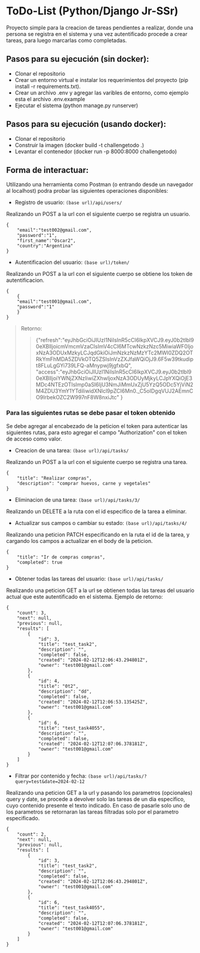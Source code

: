 # ToDo-List (Python/Django Jr-SSr)

Proyecto simple para la creacion de tareas pendientes a realizar, donde una persona se registra en el sistema y una vez autentificado procede a crear tareas, para luego marcarlas como completadas.

## Pasos para su ejecución (sin docker):

- Clonar el repositorio
- Crear un entorno virtual e instalar los requerimientos del proyecto (pip install -r requirements.txt).
- Crear un archivo .env y agregar las varibles de entorno, como ejemplo esta el archivo .env.example
- Ejecutar el sistema (python manage.py runserver)

## Pasos para su ejecución (usando docker):

- Clonar el repositorio
- Construir la imagen (docker build -t challengetodo .)
- Levantar el contenedor (docker run -p 8000:8000 challengetodo)


## Forma de interactuar:

Utilizando una herramienta como Postman (o entrando desde un navegador al localhost) podra probar las siguientes operaciones disponibles:

- Registro de usuario: `(base url)/api/users/`

Realizando un POST a la url con el siguiente cuerpo se registra un usuario.
```
{
    "email":"test002@gmail.com",
    "password":"1",
    "first_name":"Oscar2",
    "country":"Argentina"
}
```

- Autentificacion del usuario: `(base url)/token/`


Realizando un POST a la url con el siguiente cuerpo se obtiene los token de autentificacion.

```
{
    {
    "email":"test001@gmail.com",
    "password":"1"
    }
}
```
> Retorno:
>> {"refresh":"eyJhbGciOiJIUzI1NiIsInR5cCI6IkpXVCJ9.eyJ0b2tlbl90eXBlIjoicmVmcmVzaCIsImV4cCI6MTcwNzkzNzc5MiwiaWF0IjoxNzA3ODUxMzkyLCJqdGkiOiJmNzkzNzMzYTc2MWI0ZDQ2OTRkYmFhMDA5ZDVkOTQ5ZSIsInVzZXJfaWQiOjJ9.6F5w39tkudipt8FLuLgGYi739LFQ-aMnypwj9jgfxbQ",
"access":"eyJhbGciOiJIUzI1NiIsInR5cCI6IkpXVCJ9.eyJ0b2tlbl90eXBlIjoiYWNjZXNzIiwiZXhwIjoxNzA3ODUyMjkyLCJpYXQiOjE3MDc4NTEzOTIsImp0aSI6IjU3NmJiMmUxZjU5YzQ5ODc5YjViN2M4ZDU3YmY1YTdiIiwidXNlcl9pZCI6Mn0._C5oIDgqVUJ2AEmnCO9IrbekOZC2W997nF8W8nxiJtc"
}

### Para las siguientes rutas se debe pasar el token obtenido

Se debe agregar al encabezado de la peticion el token para autenticar las siguientes rutas, para esto agregar el campo "Authorization" con el token de acceso como valor.

- Creacion de una tarea: `(base url)/api/tasks/`

Realizando un POST a la url con el siguiente cuerpo se registra una tarea.

```
{
    "title": "Realizar compras",
    "description": "comprar huevos, carne y vegetales"
}
```

- Eliminacion de una tarea: `(base url)/api/tasks/3/`

Realizando un DELETE a la ruta con el id especifico de la tarea a eliminar.

- Actualizar sus campos o cambiar su estado: `(base url)/api/tasks/4/`

Realizando una peticion PATCH especificando en la ruta el id de la tarea, y cargando los campos a actualizar en el body de la peticion.

```
{
    "title": "Ir de compras compras",
    "completed": true
}
```

- Obtener todas las tareas del usuario: `(base url)/api/tasks/`

Realizando una peticion GET a la url se obtienen todas las tareas del usuario actual que este autentificado en el sistema.
Ejemplo de retorno:
```
{
    "count": 3,
    "next": null,
    "previous": null,
    "results": [
        {
            "id": 3,
            "title": "test_task2",
            "description": "",
            "completed": false,
            "created": "2024-02-12T12:06:43.294801Z",
            "owner": "test001@gmail.com"
        },
        {
            "id": 4,
            "title": "0t2",
            "description": "dd",
            "completed": false,
            "created": "2024-02-12T12:06:53.135425Z",
            "owner": "test001@gmail.com"
        },
        {
            "id": 6,
            "title": "test_task4055",
            "description": "",
            "completed": false,
            "created": "2024-02-12T12:07:06.378181Z",
            "owner": "test001@gmail.com"
        }
    ]
}
```

- Filtrar por contenido y fecha: `(base url)/api/tasks/?query=test&date=2024-02-12`

Realizando una peticion GET a la url y pasando los parametros (opcionales) query y date, se procede a devolver solo las tareas de un dia especifico, cuyo contenido presente el texto indicado. En caso de pasarle solo uno de los parametros se retornaran las tareas filtradas solo por el parametro especificado. 
```
{
    "count": 2,
    "next": null,
    "previous": null,
    "results": [
        {
            "id": 3,
            "title": "test_task2",
            "description": "",
            "completed": false,
            "created": "2024-02-12T12:06:43.294801Z",
            "owner": "test001@gmail.com"
        },
        {
            "id": 6,
            "title": "test_task4055",
            "description": "",
            "completed": false,
            "created": "2024-02-12T12:07:06.378181Z",
            "owner": "test001@gmail.com"
        }
    ]
}
```